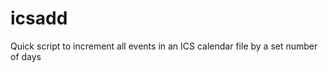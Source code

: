 icsadd
======

Quick script to increment all events in an ICS calendar file by a set number of days
